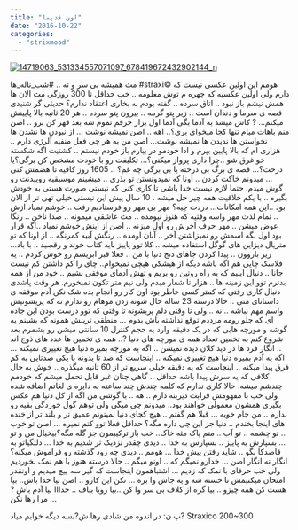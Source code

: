 ```yaml
---
title: "اون قدیما"
date: "2016-10-22"
categories: 
  - "strixmood"
---
```


[![14719063_531334557071097_678419672432902144_n](http://localhost/wp-content/uploads/2016/10/14719063_531334557071097_678419672432902144_n-300x206.jpg)](http://localhost/wp-content/uploads/2016/10/14719063_531334557071097_678419672432902144_n.jpg)

مث همیشه بی سر و ته .. #شب\_ناله\_ها #straxi© هومم این اولین عکسی نیست که دارم ولی اولین عکسیه که چهره م توش معلومه .. خب حداقل تا 300 روزگی مث الان ها همش نیشم باز نبود .. اتاق سرده .. گفته بودم به بخاری اعتقاد ندارم؟ حدیثی گر شنیدی قصه ی سرما و دندان است .. زیر پتو گرمه .. بیرون پتو سرده .. هر 20 ثانیه بالا پایینش میکنم... ? کاش میشد به آدما بگی آدما اول بزار حرفم تموم شه بعد قهر کن برو .. اصن منم باهات میام تنها کجا میخوای بری؟.. اهه .. اصن نمیشه نوشت ... از نبودن ها نشدن ها نخواستن ها ندیدن ها نمیشه نوشت... اصن من به هر چی فعل منفیه آلرژی دارم .. هزاری ام که بالا پایین بپرم و ادا خودمو در بیارم باز خودم نیستم .. کشتیت اگه شکسته خو غرق شو ..چرا داری پرواز میکنی؟... تکلیفت رو با خودت مشخص کن برگی؟یا درخت؟... قصه ی برگ بی درخته یا بی برگی چه غم؟ .. 1605 روز کافیه تا هضمش کنی ... میدونم خاکت کردن .. اونا که نمیدونستن تو بذری .. میشینم موسیقیه روییدنت رو گوش میدم. حتما لازم نیست خدا باشی تا کاری کنی که نیستی صورت هستی به خودش بگیره .. با یکم خلاقیت همه چیز حل میشه . 10 سال پیش این نیستی خیلی تهی تر از الان بود ..این همه امکانات... دردت چیه؟ مهر بی مهر رو فرستادیم رفت .. خوشم نمیاد ازش .. تمام لذت مهر واسه وقتیه که هنوز نیومده .. مث عاشقی میمونه .. صدا ناخن .. رنگا عوض میشن .. مهر حرف آخرش رو اول میزنه .. اصن از اینش خوشم نمیاد ..اگه قرار بود اول بگه اسمش رو نمیزاشتن آخر .. آبان اومده .. رنگش آبیه کمرنگه .. از اونا که تو متریال دیزاین های گوگل استفاده میشه .. کلا توو پاییز باید کتاب خوند و رقصید .. با باد... زیر باروون .. پیدا کردن جاهای دنج دنیا با من .. فعلا قبر ابریشم رو خوش کردم .. یه فلاسک چایی هم اگه باشه دیگه از هیشکی هیچی نمیخوام.. چای را کم داشتن کم نیست جانا .. دنبال اینیم که یه راه روتین رو بریم و تهش آدمای موفقی بشیم .. خود من از همه بدترم توو این زمینه ها .. هزار تا شعار میدم ولی نیم متر تکون نمیخورم. هر وقت پاشدی دنبال کاری رفتی که کمتر کسی حاظر بود اون کار رو انجام بده شک نکن آدم موفقه ی داستانای منی .. حالا درسته 23 ساله حال شونه زدن موهام رو ندارم نه که پریشونیش واسم مهم نباشه .. نه .. ولی تا وقتی دلم پریشونه تا وقتی که توو درست بودن این جاده ای که جلو رومه مرددم توقع نداشته باش بدوم ... منطقی ترینش همونه که بشینم یه گوشه و مورچه هایی که در یک دقیقه وارد یه حجم کنترل 10 سانتی میشن رو بشمرم بعد شروع کنم به تخمین تعداد همه ی مورچه های دنیا ?.. همه ی تخمین ها عدد های ذوج اند .. انگار فرد ها در دید کلان دیده نمیشن .. اگه یه مورچه بمیره دنیا هیچ تغییری نمیکنه ... اگه یه آدم بمیره دنیا هیچ تغییری نمیکنه .. اینجاست که صد تا یدونه با یکی صدتایی یه کم فرق پیدا میکنه .. اینجاست که یه دقیقه خیلی سریع تر از 60 ثانیه میگذره .. خوش به حال کلافی که یه سرش پیدا باشه حداقل .. گاهی چنان غیر قابل تحمل میشم که خودمم چندشم میشه. حالا کاری ندارم که کلمه چندش چند ساعته به دایره ی لغاتم اضافه شده ولی خب با مفهومش قرابت دیرینه دارم .. هه .. با گوشی من اگه از کل دنیا هم عکس بگیری همشون معمولی خواهند بود.. میدونم چی میگی ولی توهم گول خوردگی بقیه رو ندارم .. من جام خوبه ... قبلا هم گفتم .. هیچ کجای دنیا نمیتونم عمیق تر و بلند تر از خنده های اینجا بخندم .. دنیا جز این چی داره مگه؟ حداقل فعلا توو کتم نمیره ... اصن تو خوب .. تو چشمه .. تو آب .. منم پاک مثه خاک.. خب باز ترکیبمون جز گله مگه؟بیخیال من و تو ... بسپارش به پاییز .. بسپارس به خدا .. دیدی چقدر نزدیک تر شدیم به خدا ... دلتگیاتو به قاصدکا بگو .. شاید رفتن پیش خدا ... هومم .. دیدی چه زود گذشته رو فراموش میکنه؟ انگار نه انگار اصن ... خدارو نمیگم که .. اونو میگم .. حالا درسته هنوز با هم نمک نخوردیم ولی خب حرفای با نمک که زدیم ... اشتباهمون اینجاست که گیر سه پیچ میدیم و اونقدر امتحان میکنیمش تا خسته شه و یه جاش وا بره ... نکن این کارو .. اصن بیا خدا باش.. بیا هست کن همه چیزو .. بیا گره از کلاف بی سر وا کن ..بیا رویا بباف .. خدااا بیا آدم باش ? .. مرا رها نکن.

پ ن: در اندوه من شادی رها ش?بسه دیگه خوابم میاد? Straxico 200~300
